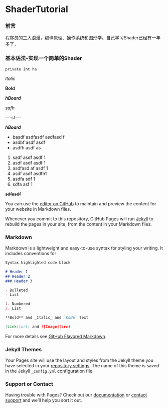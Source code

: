 # ShaderTutorial
### 前言
程序员的三大浪漫，编译原理、操作系统和图形学。自己学习Shader已经有一年多了，
### 基本语法-实现一个简单的Shader

`private int ha`

_Italic_

**Bold**

***hBoard***

*safh*

---sf---

___hBoard___

- basdf asdfasdf asdfasd f
- asdbf asdf asdf
- asdfh asdf as

1. sadf asdf asdf 1
1. asdf asdf asdf 1
3. asdfasd af asdf 1
4. asdf asdf  asdfh1
1. asdfa sdf 1
1. sdfa asf 1

~~sdfasdf~~







You can use the [editor on GitHub](https://github.com/Ascendashacker/Ascendashacker.github.io/edit/master/README.md) to maintain and preview the content for your website in Markdown files.

Whenever you commit to this repository, GitHub Pages will run [Jekyll](https://jekyllrb.com/) to rebuild the pages in your site, from the content in your Markdown files.

### Markdown

Markdown is a lightweight and easy-to-use syntax for styling your writing. It includes conventions for

```markdown
Syntax highlighted code block

# Header 1
## Header 2
### Header 3

- Bulleted
- List

1. Numbered
2. List

**Bold** and _Italic_ and `Code` text

[Link](url) and ![Image](src)
```

For more details see [GitHub Flavored Markdown](https://guides.github.com/features/mastering-markdown/).

### Jekyll Themes

Your Pages site will use the layout and styles from the Jekyll theme you have selected in your [repository settings](https://github.com/Ascendashacker/Ascendashacker.github.io/settings). The name of this theme is saved in the Jekyll `_config.yml` configuration file.

### Support or Contact

Having trouble with Pages? Check out our [documentation](https://help.github.com/categories/github-pages-basics/) or [contact support](https://github.com/contact) and we’ll help you sort it out.
